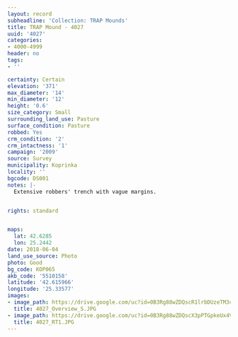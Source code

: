```yaml
---
layout: record
subheadline: 'Collection: TRAP Mounds'
title: TRAP Mound - 4027
uuid: '4027'
categories:
- 4000-4999
header: no
tags:
- ''

certainty: Certain
elevation: '371'
max_diameter: '14'
min_diameter: '12'
height: '0.6'
size_category: Small
surrounding_land_use: Pasture
surface_condition: Pasture
robbed: Yes
crm_condition: '2'
crm_intactness: '1'
campaign: '2009'
source: Survey
municipality: Koprinka
locality: ''
bgcode: DS001
notes: |-
  Extensive robbers' trench with vague margins.


rights: standard


maps:
  lat: 42.6285
  lon: 25.2442
date: 2018-06-04
land_use_source: Photo
photo: Good
bg_code: КОР065
akb_code: '5510158'
latitude: '42.615966'
longitude: '25.33577'
images:
- image_path: https://drive.google.com/uc?id=0B3Rg88wZDQscR1lrbDUzeTM3c0k
  title: 4027_Overview_S.JPG
- image_path: https://drive.google.com/uc?id=0B3Rg88wZDQscX3pPTGpkeUx4VmM
  title: 4027_RT1.JPG
---
```

